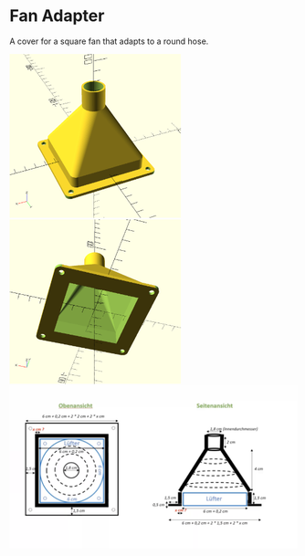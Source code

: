 # Fan Adapter

A cover for a square fan that adapts to a round hose.

<img src="./pic1.png" width="300px" />
<img src="./pic2.png" width="300px" />

<img src="./plan.png" />
